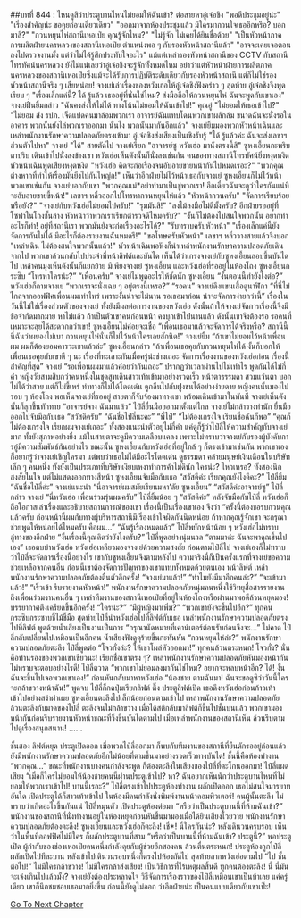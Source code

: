 ##บทที่ 844 : ไหนดูสิว่าประตูบานไหนไม่ยอมให้ฉันเข้า?
ต่อสายหาอู๋เจ๋อชิง
"พอดีประชุมอยู่น่ะ"
"เรื่องสำคัญน่ะ ขอคุยก่อนเดี๋ยวเดียว"
"ออกมาจากห้องประชุมแล้ว มีใครมากวนใจเธออีกหรือ? บอกมาสิ?"
"กวนหยุนไห่สถานีเหอเป่ย คุณรู้จักไหม?"
"ไม่รู้จัก ไม่เคยได้ยินชื่อด้วย"
"เป็นหัวหน้าภาคการผลิตฝ่ายนครหลวงของสถานีเหอเป่ย ตำแหน่งพอ ๆ กับรองหัวหน้าสถานีแล้ว"
"อาจจะเคยเจอตอนลงไปตรวจงานมั้ง แต่ว่าไม่ได้รู้สึกประทับใจอะไร"
แม้แต่เหล่ารองหัวหน้าสถานีของ CCTV กับสถานีโทรทัศน์นครหลวง ยังไม่แน่เลยว่าอู๋เจ๋อชิงจะรู้จักทั้งหมดไหม อย่าว่าแต่หัวหน้าฝ่ายการผลิตภาคนครหลวงของสถานีเหอเป่ยซึ่งแม้จะได้รับการปฏิบัติระดับเดียวกับรองหัวหน้าสถานี แต่ก็ไม่ใช่รองหัวหน้าสถานีจริง ๆ เสียหน่อย!
จางเย่เล่าเรื่องของหวังเฮ่อให้อู๋เจ๋อชิงฟังคร่าว ๆ
สุดท้าย อู๋เจ๋อชิงจึงพูดเรียบ ๆ "เรื่องเล็กแค่นี้? ได้ รู้แล้ว เธออยู่ที่นั่นใช่ไหม? ส่งมือถือให้กวนหยุนไห่ ฉันจะพูดกับเขาเอง"
จางเย่ฝืนยิ้มกล่าว "ฉันคงส่งให้ไม่ได้ ทางโน้นไม่ยอมให้ฉันเข้าไป!"
คุณอู๋ "ไม่ยอมให้เธอเข้าไป?"
"ไม่ยอม ส่ง รปภ. เจ็ดแปดคนมาล้อมพวกเรา อาจารย์ฉันแทบโดนพวกเขาผลักล้ม ขนาดฉันจะนั่งรอในอาคาร พวกนั้นยังไล่พวกเราออกมา นั่นไง พวกนั้นมากันอีกแล้ว" จางเย่ยิ้มมองพวกหัวหน้าเฉินและเหล่าพนักงานรักษาความปลอดภัยตรงเข้ามา
อู๋เจ๋อชิงส่งเสียงเป็นเชิงรับรู้ "ได้ รู้แล้วค่ะ ฉันจะส่งเลขาฯ ส่วนตัวไปหา"
จางเย่ "ได้"
สายตัดไป
จางเย่เรียก "อาจารย์ซู หวังเฮ่อ มานั่งตรงนี้สิ"
ซูหงเอี้ยนกะพริบตาปริบ เดินเข้าไปนั่งลงข้างเขา
หวังเฮ่อเห็นดังนั้นก็นั่งลงเช่นกัน
คนของทางสถานีโทรทัศน์ยิ่งหงุดหงิด
หัวหน้าเฉินพูดเสียงหงุดหงิด "หวังเฮ่อ คิดจะก่อเรื่องจนอับอายขายหน้ากันไปหมดเรอะ?"
"พวกคุณต่างหากที่ทำให้เรื่องมันยิ่งไปกันใหญ่ก!" เห็นว่าอีกฝ่ายไม่ไว้หน้าเธอกับจางเย่ ซูหงเอี้ยนก็ไม่ไว้หน้าพวกเขาเช่นกัน
จางเย่บอกกับเขา "พวกคุณแม่*อย่าทำมาเป็นขู่พวกเรา! อีกเดี๋ยวฉันจะดูว่าใครกันแน่ที่จะอับอายขายขี้หน้า!"
เลขาฯ หลิ่วออกไปโทรหากวนหยุนไห่แล้ว
"หัวหน้ากวนครับ"
"จัดการเรียบร้อยหรือยัง?"
"จางเย่กับหวังเฮ่อไม่ยอมไปครับ!"
"รุมมันสิ!"
"ลงไม้ลงมือไม่ดีมั้งครับ? อีกฝ่ายรออยู่ที่โซฟาในโถงชั้นล่าง หัวหน้าว่าพวกเราเรียกตำรวจดีไหมครับ?"
"งั้นก็ไม่ต้องไปสนใจพวกนั้น อยากทำอะไรก็ทำ! อยู่ที่สถานีเรา พวกมันยังจะก่อเรื่องอะไรได้?"
"รับทราบครับหัวหน้า"
"เรื่องเล็กแค่นี้ยังจัดการกันไม่ได้ มีอะไรก็ต้องรายงานฉันหมดรึ!"
"ขอโทษครับหัวหน้า"
เลขาฯ หลิ่ววางสายแล้วจึงบอก "เหล่าเฉิน ไม่ต้องสนใจพวกนั้นแล้ว!"
หัวหน้าเฉินพอฟังก็นำเหล่าพนักงานรักษาความปลอดภัยเดินจากไป พวกเขาล้วนกลับไปประจำที่หน้าลิฟต์และบันได เห็นได้ว่าเกรงจางเย่กับซูหงเอี้ยนลอบขึ้นบันไดไป
เหล่าคนมุงเห็นดังนั้นก็แยกย้าย
มีเพียงจางเย่ ซูหงเอี้ยน และหวังเฮ่อที่รออยู่ในห้องโถง
ซูหงเอี้ยนกระซิบ “โทรหาใครน่ะ?”
“เพื่อนครับ” จางเย่ไม่พูดอะไรให้ชัดนัก
ซูหงเอี้ยน “งั้นตอนนี้ทำยังไงต่อ?”
หวังเฮ่อก็ถามจางเย่ “พวกเราจะนั่งเฉย ๆ อยู่ตรงนี้เหรอ?”
“รอคน” จางเย่ดึงแขนเสื้อดูนาฬิกา “ที่นี่ไม่ไกลจากออฟฟิศเพื่อนผมเท่าไหร่ เพราะงั้นน่าจะไม่นาน รอเธอมาก่อน น่าจะจัดการง่ายกว่านี้” เรื่องในวันนี้ไม่ใช่เรื่องส่วนตัวของจางเย่ ทั้งยังมีผลต่อการงานของหวังเฮ่อ ดังนั้นถ้าให้จางเย่จัดการเรื่องนี้จึงมีข้อจำกัดมากมาย หาไม่แล้ว ถ้าเป็นตัวเขาคนก่อนหน้า คงบุกเข้าไปนานแล้ว ดังนั้นเขาจึงต้องรอ รอคนที่เหมาะจะลุยได้สะดวกกว่าเขา!
ซูหงเอี้ยนไม่ค่อยจะเชื่อ “เพื่อนเธอมาแล้วจะจัดการได้จริงหรือ? สถานีนี้นี่ฉันว่าผยองไม่เบา กวนหยุนไห่นั่นก็ไม่ไว้หน้าใครเลยสักนิด!”
จางเย่ยิ้ม “ถ้าเขาไม่ยอมไว้หน้าเพื่อนผม ผมก็ต้องยอมคารวะเขาแล้วล่ะ”
ซูหงเอี้ยนกล่าว “ถ้าเพื่อนเธอคุยกับกวนหยุนไห่ได้ งั้นก็บอกให้เพื่อนเธอคุยกับเขาดี ๆ นะ เรื่องที่ทะเลาะกันเมื่อครู่น่ะช่างเถอะ จัดการเรื่องงานของหวังเฮ่อก่อน เรื่องนี้สำคัญที่สุด”
จางเย่ “รอเพื่อนผมมาแล้วค่อยว่ากันเถอะ”
ปรากฏว่าเวลาผ่านไปไม่เท่าไร พูดกันได้ไม่กี่คำ หญิงวัยสามสิบกว่าคนหนึ่งในชุดสูทเดินสาวเท้าเข้ามาอย่างรวดเร็ว หน้าตาธรรมดา สวมแว่นตา บอกไม่ได้ว่าสวย แต่ก็ไม่ขี้เหร่ ท่าทางก็ไม่ได้โดดเด่น ดูกลืนไปกับฝูงชนได้อย่างง่ายดาย หญิงคนนั้นมองไปรอบ ๆ ห้องโถง พอเห็นจางเย่ที่รออยู่ สายตาก็จับจ้องมาทางเขา พร้อมเดินเข้ามาในทันที
จางเย่เห็นดังนั้นก็ลุกขึ้นทักทาย
“อาจารย์จาง ฉันมาแล้ว” ไป๋ลี่ยื่นมือออกมาตั้งแต่ไกล
จางเย่ไม่กล้าวางท่านัก ยื่นมือออกไปจับมือกับเธอ “สวัสดีครับ”
“ฉันชื่อไป๋ลี่นะคะ”
“พี่ไป๋”
“ไม่ต้องเกรงใจ เรียนชื่อฉันก็พอ”
“คุณก็ไม่ต้องเกรงใจ เรียกผมจางเย่เถอะ”
ทั้งสองแนะนำตัวอยู่ไม่กี่คำ
แค่ดูก็รู้ว่าไป๋ลี่ให้ความสำคัญกับจางเย่มาก ทั้งยังสุภาพอย่างยิ่ง แม้ในสายตาจะดูมีความเคลือบแคลง เพราะไม่ทราบว่าจางเย่กับรองผู้บังคับการอู๋มีความสัมพันธ์กันอย่างไร
ขณะนั้น ซูหงเอี้ยนกับหวังเฮ่อที่อยู่ใกล้ ๆ ก็ตรงเข้ามาเช่นกัน พวกเขาเองก็อยากรู้ว่าจางเย่เชิญใครมา แต่พบว่าเธอไม่ได้มีอะไรโดดเด่น ดูธรรมดา คล้ายมนุษย์เงินเดือนในบริษัทเล็ก ๆ คนหนึ่ง ทั้งยังเป็นประเภทที่บริษัทเงียบเหงาทำการค้าไม่ดีนัก
ใครน่ะ?
ไหวเหรอ?
ทั้งสองนึกสงสัยในใจ แต่ไม่แสดงออกทางสีหน้า
ซูหงเอี้ยนจับมือกับเธอ “สวัสดีค่ะ เรียกคุณยังไงดีคะ?”
ไป๋ลี่ยิ้ม “ฉันชื่อไป๋ลี่ค่ะ”
จางเย่แนะนำ “นี่อาจารย์ผมสมัยเรียนมหา’ลัย ซูหงเอี้ยน”
“สวัสดีค่ะอาจารย์ซู” ไป๋ลี่กล่าว
จางเย่ “นี่หวังเฮ่อ เพื่อนร่วมรุ่นผมครับ”
ไป๋ลี่ยิ้มน้อย ๆ “สวัสดีค่ะ”
หลังจับมือกับไป๋ลี่ หวังเฮ่อก็ถือโอกาสเล่าเรื่องและอธิบายสถานการณ์ของเขา เรื่องนี้เป็นเรื่องเขาเอง จึงว่า “ครั้งนี้ต้องขอรบกวนคุณแล้วครับ ก่อนหน้านี้ผมกับทางผู้บริหารสถานีมีเรื่องเข้าใจผิดกันนิดหน่อย ถ้าหากคุณรู้จักเขา จะกรุณาช่วยพูดให้หน่อยได้ไหมครับ คือผม...”
“ฉันรู้เรื่องหมดแล้ว” ไป๋ลี่พยักหน้าน้อย ๆ
หวังเฮ่อไม่ทราบลู่ทางของอีกฝ่าย “งั้นเรื่องนี้คุณคิดว่ายังไงครับ?”
ไป๋ลี่พูดอย่างนุ่มนวล “ตามมาค่ะ ฉันจะพาคุณขึ้นไปเอง” เธอตบบ่าหวังเฮ่อ
หวังเฮ่อเหลียวมองจางเย่ด้วยความสงสัย ก่อนตามไป๋ลี่ไป
จางเย่เองก็ไม่ทราบว่าไป๋ลี่จะจัดการเรื่องนี้อย่างไร เขากับซูหงเอี้ยนจึงตามหลังไป ความจริงนี่ก็เป็นครั้งแรกที่จางเย่ขอความช่วยเหลือจากคนอื่น ก่อนนี้เขาต้องจัดการปัญหาของเขาแทบทั้งหมดด้วยตนเอง
หน้าลิฟต์ เหล่าพนักงานรักษาความปลอดภัยต้องตื่นตัวอีกครั้ง!
“จางเย่มาแล้ว!”
“ทำไมยังมีมาอีกคนล่ะ?”
“จะเข้ามาแล้ว!”
“เร็วเข้า รีบรายงานหัวหน้า!”
พนักงานรักษาความปลอดภัยหนุ่มคนหนึ่งใช้วิทยุสื่อสารรายงานถึงเพื่อนร่วมงานคนอื่น ๆ
เหล่าทีมงานของสถานีเหอเป่ยที่อยู่ในห้องโถงหรือผ่านมาพอดีล้วนหยุดมอง!
บรรยากาศตึงเครียดขึ้นอีกครั้ง!
“ใครน่ะ?”
“มีผู้หญิงมาเพิ่ม?”
“พวกเขายังจะขึ้นไปอีก?”
ทุกคนกระซิบกระซาบชี้ไม้ชี้มือ
สุดท้ายไป๋ลี่นำหวังเฮ่อไปที่ลิฟต์กับเธอ
เหล่าพนักงานรักษาความปลอดภัยตรงไปที่ลิฟต์ พูดด้วยน้ำเสียงเป็นงานเป็นการ “กรุณานัดหมายที่เคาน์เตอร์ต้อนรับก่อนจึงจะ…”
ไม่คาด ไป๋ลี่กลับเปลี่ยนไปเหมือนเป็นอีกคน น้ำเสียงฟังดูดุร้ายขึ้นกะทันหัน “กวนหยุนไห่ล่ะ?”
พนักงานรักษาความปลอดภัยตะลึง
ไป๋ลี่พูดต่อ “โจวกั่งล่ะ? ให้เขาโผล่หัวออกมา!”
ทุกคนล้วนตระหนก!
โจวกั่ง?
นั่นคือท่านรองของพวกเขาเชียวนะ!
เรียกชื่อเขาตรง ๆ?
เหล่าพนักงานรักษาความปลอดภัยหันมองหน้ากัน ไม่ทราบจะตอบอย่างไรดี!
ไป๋ลี่ตวาด “พวกเขาไม่ยอมลงมากันใช่ไหม? อยากจะหลบหน้าอีก? ได้! งั้นฉันจะขึ้นไปเจอพวกเขาเอง!” ก่อนหันกลับมาหาหวังเฮ่อ “น้องชาย ตามฉันมา! ฉันจะขอดูซิว่าวันนี้ใครจะกล้าขวางหน้าฉัน!”
พูดจบ ไป๋ลี่ก็กดปุ่มเรียกลิฟต์ ติ๊ง ประตูลิฟต์เปิด เธอดึงหวังเฮ่อก่อนก้าวเท้าเข้าไปอย่างสง่าผ่าเผย
ซูหงเอี้ยนตะลึงไปเล็กน้อยก่อนตามเข้าไป
เหล่าพนักงานรักษาความปลอดภัยล้วนตะลึงกับมาดของไป๋ลี่ ตะลึงจนไม่กล้าขวาง เมื่อได้สติกลับมาลิฟต์ก็ขึ้นไปชั้นบนแล้ว พวกเขามองหน้ากันก่อนรีบรายงานหัวหน้าขณะที่วิ่งขึ้นบันไดตามไป
เมื่อเหล่าพนักงานของสถานีเห็น ล้วนรีบตามไปดูเรื่องสนุกสนาน!
……


ชั้นสอง
ลิฟต์หยุด ประตูเปิดออก
เมื่อพวกไป๋ลี่ออกมา ก็พบกับทีมงานของสถานีที่ยืนดักรออยู่ก่อนแล้ว ยังมีพนักงานรักษาความปลอดภัยอีกไม่น้อยที่ตามขึ้นมาอย่างรวดเร็วทางบันได!
ชั้นนี้คือห้องทำงาน
“พวกคุณ…” ขณะที่พนักงานบางคนกำลังจะพูด ก็ต้องตะลึงในเสียงของไป๋ลี่ที่ตะโกนออกมา!
ไป๋ลี่แผดเสียง “เมื่อกี้ใครไม่ยอมให้น้องชายคนนี้ผ่านประตูเข้าไป? หา? ฉันอยากเห็นนักว่าประตูบานไหนที่ไม่ยอมให้พวกเราเข้าไป! บานนี้เรอะ?” ไป๋ลี่ตรงเข้าไปประตูห้องทำงาน ผลักเปิดออก เธอไม่สนใจมารยาทอันใด เปิดประตูได้ก็สาวเท้าเข้าไป ในห้องมีคนกำลังนั่งพิมพ์งานหน้าคอมพิวเตอร์!
คนผู้นั้นตะลึง ไม่ทราบว่าเกิดอะไรขึ้นกันแน่
ไป๋ลี่หมุนตัว เปิดประตูห้องต่อมา “หรือว่าเป็นประตูบานนี้ที่ห้ามฉันเข้า?”
พนักงานของสถานีที่นั่งทำงานอยู่ในห้องหยุดก่อนหันขึ้นมามองเมื่อได้ยินเสียงโวยวาย
พนักงานรักษาความปลอดภัยต้องตะลึง!
ซูหงเอี้ยนและหวังเฮ่อก็ตะลึง!
เชี่*!
นี่ใครกันน่ะ?
หลังเดินวนครบรอบ เห็นว่าในพื้นที่ออฟฟิศไม่มีใคร ก็ผลักประตูบานที่สาม “หรือว่าเป็นบานนี้ที่ห้ามฉันเข้า? ประตูนี้?”
พอประตูเปิด ผู้กำกับของช่องเหอเป่ยคนหนึ่งกำลังคุยกับผู้ช่วยอีกสองคน ล้วนตื่นตระหนก!
ประตูห้องถูกไป๋ลี่ผลักเปิดไปทีละบาน หลังเข้าไปเดินวนรอบหนึ่งก็ตรงไปห้องถัดไป สุดท้ายลากหวังเฮ่อตามไป “ไป ชั้นต่อไป!”
ไม่มีใครกล้าขวาง!
ไม่มีใครกล้าส่งเสียง!
เป็นวิธีการที่ไร้เหตุผลสิ้นดี ทุกคนต้องตะลึง!
นี่ นี่มันจะเจ๋งเกินไปแล้วมั้ง?
จางเย่ยังต้องประหลาดใจ วิธีจัดการเรื่องราวของไป๋ลี่เหมือนเขาเป็นบ้าเลย แค่ครู่เดียว เขาก็นึกชมชอบเธอมากยิ่งขึ้น ก่อนนี้ยังดูไม่ออก ว่าอีกฝ่ายน่ะ เป็นคนแบบเดียวกับเขาเป๊ะ!




[Go To Next Chapter]( ./42.md)